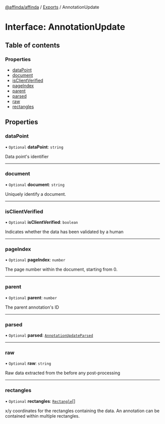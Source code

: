 [@affinda/affinda](../README.md) / [Exports](../modules.md) / AnnotationUpdate

# Interface: AnnotationUpdate

## Table of contents

### Properties

- [dataPoint](AnnotationUpdate.md#datapoint)
- [document](AnnotationUpdate.md#document)
- [isClientVerified](AnnotationUpdate.md#isclientverified)
- [pageIndex](AnnotationUpdate.md#pageindex)
- [parent](AnnotationUpdate.md#parent)
- [parsed](AnnotationUpdate.md#parsed)
- [raw](AnnotationUpdate.md#raw)
- [rectangles](AnnotationUpdate.md#rectangles)

## Properties

### dataPoint

• `Optional` **dataPoint**: `string`

Data point's identifier

___

### document

• `Optional` **document**: `string`

Uniquely identify a document.

___

### isClientVerified

• `Optional` **isClientVerified**: `boolean`

Indicates whether the data has been validated by a human

___

### pageIndex

• `Optional` **pageIndex**: `number`

The page number within the document, starting from 0.

___

### parent

• `Optional` **parent**: `number`

The parent annotation's ID

___

### parsed

• `Optional` **parsed**: [`AnnotationUpdateParsed`](AnnotationUpdateParsed.md)

___

### raw

• `Optional` **raw**: `string`

Raw data extracted from the before any post-processing

___

### rectangles

• `Optional` **rectangles**: [`Rectangle`](Rectangle.md)[]

x/y coordinates for the rectangles containing the data. An annotation can be contained within multiple rectangles.
